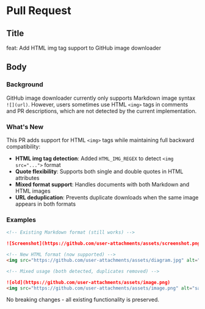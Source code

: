 # Pull Request

## Title

feat: Add HTML img tag support to GitHub image downloader

## Body

### Background

GitHub image downloader currently only supports Markdown image syntax `![](url)`. However, users sometimes use HTML `<img>` tags in comments and PR descriptions, which are not detected by the current implementation.

### What's New

This PR adds support for HTML `<img>` tags while maintaining full backward compatibility:

- **HTML img tag detection**: Added `HTML_IMG_REGEX` to detect `<img src="...">` format
- **Quote flexibility**: Supports both single and double quotes in HTML attributes
- **Mixed format support**: Handles documents with both Markdown and HTML images
- **URL deduplication**: Prevents duplicate downloads when the same image appears in both formats

### Examples

```markdown
<!-- Existing Markdown format (still works) -->

![Screenshot](https://github.com/user-attachments/assets/screenshot.png)

<!-- New HTML format (now supported) -->
<img src="https://github.com/user-attachments/assets/diagram.jpg" alt="Architecture">

<!-- Mixed usage (both detected, duplicates removed) -->

![old](https://github.com/user-attachments/assets/image.png)
<img src="https://github.com/user-attachments/assets/image.png" alt="same image">
```

No breaking changes - all existing functionality is preserved.
